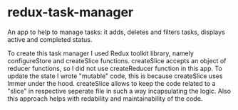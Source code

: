 # redux-task-manager

An app to help to manage tasks: it adds, deletes and filters tasks, 
displays active and completed status. 

To create this task manager I used Redux toolkit library, 
namely configureStore and createSlice functions. 
createSlice accepts an object of reducer functions, so I did not use 
createReducer function in this app. To update the state I wrote
"mutable" code, this is because createSlice uses Immer under the hood. 
createSlice allows to keep the code related to a "slice" in respective seperate 
 file in such a way incapsulating the logic. Also this approach helps 
 with redability and maintainability of the code. 



